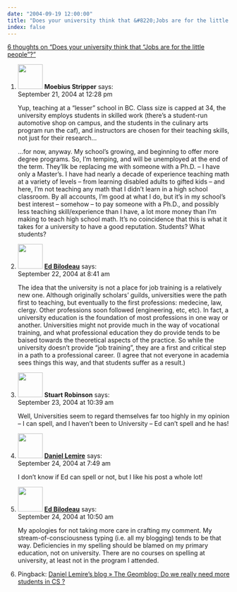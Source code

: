 ```yaml
---
date: "2004-09-19 12:00:00"
title: "Does your university think that &#8220;Jobs are for the little people&#8221;?"
index: false
---
```


[6 thoughts on &ldquo;Does your university think that &#8220;Jobs are for the little people&#8221;?&rdquo;](/lemire/blog/2004/09-19-does-your-university-think-that-jobs-are-for-the-little-people)

<ol class="comment-list">
<li id="comment-162" class="comment even thread-even depth-1">
<div class="comment-author vcard">
<img alt src="https://secure.gravatar.com/avatar/?s=56&#038;d=mm&#038;r=g" srcset="https://secure.gravatar.com/avatar/?s=112&#038;d=mm&#038;r=g 2x" class="avatar avatar-56 photo avatar-default" height="56" width="56" decoding="async" /> <b class="fn">Moebius Stripper</b> <span class="says">says:</span> </div>
<div class="comment-metadata"><time datetime="2004-09-21T12:28:41+00:00">September 21, 2004 at 12:28 pm</time></a> </div>
<div class="comment-content">
<p>Yup, teaching at a &ldquo;lesser&rdquo; school in BC. Class size is capped at 34, the university employs students in skilled work (there&rsquo;s a student-run automotive shop on campus, and the students in the culinary arts program run the caf), and instructors are chosen for their teaching skills, not just for their research&#8230;</p>
<p>&#8230;for now, anyway. My school&rsquo;s growing, and beginning to offer more degree programs. So, I&rsquo;m temping, and will be unemployed at the end of the term. They&rsquo;llk be replacing me with someone with a Ph.D. &#8211; I have only a Master&rsquo;s. I have had nearly a decade of experience teaching math at a variety of levels &#8211; from learning disabled adults to gifted kids &#8211; and here, I&rsquo;m not teaching any math that I didn&rsquo;t learn in a high school classroom. By all accounts, I&rsquo;m good at what I do, but it&rsquo;s in my school&rsquo;s best interest &#8211; somehow &#8211; to pay someone with a Ph.D., and possibly less teaching skill/experience than I have, a lot more money than I&rsquo;m making to teach high school math. It&rsquo;s no coincidence that this is what it takes for a university to have a good reputation. Students? What students?</p>
</div>
</li>
<li id="comment-163" class="comment odd alt thread-odd thread-alt depth-1">
<div class="comment-author vcard">
<img alt src="https://secure.gravatar.com/avatar/fc65ebb740fe1dc76ebd43d936e08765?s=56&#038;d=mm&#038;r=g" srcset="https://secure.gravatar.com/avatar/fc65ebb740fe1dc76ebd43d936e08765?s=112&#038;d=mm&#038;r=g 2x" class="avatar avatar-56 photo" height="56" width="56" decoding="async" /> <b class="fn"><a href="https://bilodeau.blogspot.com/" class="url" rel="ugc external nofollow">Ed Bilodeau</a></b> <span class="says">says:</span> </div>
<div class="comment-metadata"><time datetime="2004-09-22T08:41:21+00:00">September 22, 2004 at 8:41 am</time></a> </div>
<div class="comment-content">
<p>The idea that the university is not a place for job training is a relatively new one. Although originally scholars&rsquo; guilds, universities were the path first to teaching, but eventually to the first professions: medecine, law, clergy. Other professions soon followed (engineering, etc, etc). In fact, a university education is the foundation of most professions in one way or another. Universities might not provide much in the way of vocational training, and what professional education they do provide tends to be baised towards the theoretical aspects of the practice. So while the university doesn&rsquo;t provide &ldquo;job training&rdquo;, they are a first and critical step in a path to a professional career. (I agree that not everyone in academia sees things this way, and that students suffer as a result.)</p>
</div>
</li>
<li id="comment-165" class="comment even thread-even depth-1">
<div class="comment-author vcard">
<img alt src="https://secure.gravatar.com/avatar/?s=56&#038;d=mm&#038;r=g" srcset="https://secure.gravatar.com/avatar/?s=112&#038;d=mm&#038;r=g 2x" class="avatar avatar-56 photo avatar-default" height="56" width="56" loading="lazy" decoding="async" /> <b class="fn">Stuart Robinson</b> <span class="says">says:</span> </div>
<div class="comment-metadata"><time datetime="2004-09-23T10:39:02+00:00">September 23, 2004 at 10:39 am</time></a> </div>
<div class="comment-content">
<p>Well, Universities seem to regard themselves far too highly in my opinion &#8211; I can spell, and I haven&rsquo;t been to University &#8211; Ed can&rsquo;t spell and he has!</p>
</div>
</li>
<li id="comment-166" class="comment odd alt thread-odd thread-alt depth-1">
<div class="comment-author vcard">
<img alt src="https://secure.gravatar.com/avatar/?s=56&#038;d=mm&#038;r=g" srcset="https://secure.gravatar.com/avatar/?s=112&#038;d=mm&#038;r=g 2x" class="avatar avatar-56 photo avatar-default" height="56" width="56" loading="lazy" decoding="async" /> <b class="fn"><a href="https://lemire.me/blog/" class="url" rel="ugc">Daniel Lemire</a></b> <span class="says">says:</span> </div>
<div class="comment-metadata"><time datetime="2004-09-24T07:49:51+00:00">September 24, 2004 at 7:49 am</time></a> </div>
<div class="comment-content">
<p>I don&rsquo;t know if Ed can spell or not, but I like his post a whole lot!</p>
</div>
</li>
<li id="comment-167" class="comment even thread-even depth-1">
<div class="comment-author vcard">
<img alt src="https://secure.gravatar.com/avatar/fc65ebb740fe1dc76ebd43d936e08765?s=56&#038;d=mm&#038;r=g" srcset="https://secure.gravatar.com/avatar/fc65ebb740fe1dc76ebd43d936e08765?s=112&#038;d=mm&#038;r=g 2x" class="avatar avatar-56 photo" height="56" width="56" loading="lazy" decoding="async" /> <b class="fn"><a href="https://bilodeau.blogspot.com/" class="url" rel="ugc external nofollow">Ed Bilodeau</a></b> <span class="says">says:</span> </div>
<div class="comment-metadata"><time datetime="2004-09-24T10:50:28+00:00">September 24, 2004 at 10:50 am</time></a> </div>
<div class="comment-content">
<p>My apologies for not taking more care in crafting my comment. My stream-of-consciousness typing (i.e. all my blogging) tends to be that way. Deficiencies in my spelling should be blamed on my primary education, not on university. There are no courses on spelling at university, at least not in the program I attended.</p>
</div>
</li>
<li id="comment-2345" class="pingback odd alt thread-odd thread-alt depth-1">
<div class="comment-body">
Pingback: <a href="https://lemire.me/blog/2005/05/25/the-geomblog-do-we-really-need-more-students-in-cs/" class="url" rel="ugc">Daniel Lemire&rsquo;s blog &raquo; The Geomblog: Do we really need more students in CS ?</a> </div>
</li>
</ol>
